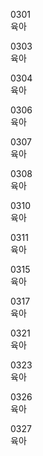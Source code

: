 0301  
육아

0303  
육아

0304  
육아

0306  
육아

0307  
육아

0308  
육아

0310  
육아

0311  
육아

0315  
육아

0317  
육아

0321  
육아

0323  
육아

0326  
육아

0327  
육아

